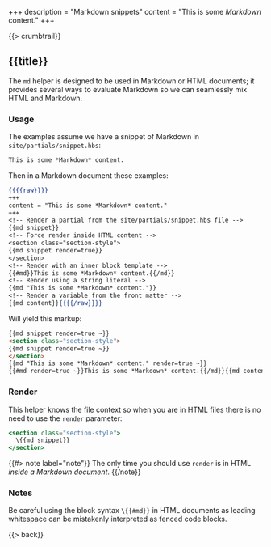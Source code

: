 +++
description = "Markdown snippets"
content = "This is some *Markdown* content."
+++

{{> crumbtrail}}

## {{title}}

The `md` helper is designed to be used in Markdown or HTML documents; it provides several ways to evaluate Markdown so we can seamlessly mix HTML and Markdown.

### Usage

The examples assume we have a snippet of Markdown in `site/partials/snippet.hbs`:

```markdown
This is some *Markdown* content.
```

Then in a Markdown document these examples:

```handlebars
{{{{raw}}}}
+++
content = "This is some *Markdown* content."
+++
<!-- Render a partial from the site/partials/snippet.hbs file -->
{{md snippet}}
<!-- Force render inside HTML content -->
<section class="section-style">
{{md snippet render=true}}
</section>
<!-- Render with an inner block template -->
{{#md}}This is some *Markdown* content.{{/md}}
<!-- Render using a string literal -->
{{md "This is some *Markdown* content."}}
<!-- Render a variable from the front matter -->
{{md content}}{{{{/raw}}}}
```

Will yield this markup:

```html
{{md snippet render=true ~}}
<section class="section-style">
{{md snippet render=true ~}}
</section>
{{md "This is some *Markdown* content." render=true ~}}
{{#md render=true ~}}This is some *Markdown* content.{{/md}}{{md content render=true ~}}
```

### Render

This helper knows the file context so when you are in HTML files there is no need to use the `render` parameter:

```handlebars
<section class="section-style">
  \{{md snippet}}
</section>
```

{{#> note label="note"}}
The only time you should use `render` is in HTML *inside a Markdown document*.
{{/note}}

### Notes

Be careful using the block syntax `\{{#md}}` in HTML documents as leading whitespace can be mistakenly interpreted as fenced code blocks.

{{> back}}
